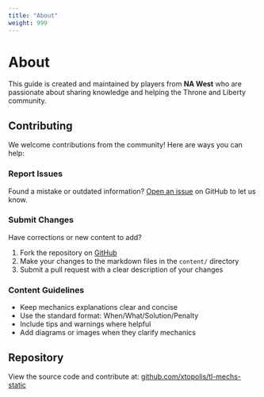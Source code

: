 ```yaml
---
title: "About"
weight: 999
---
```


# About

This guide is created and maintained by players from **NA West** who are passionate about sharing knowledge and helping the Throne and Liberty community.

## Contributing

We welcome contributions from the community! Here are ways you can help:

### Report Issues
Found a mistake or outdated information? [Open an issue](https://github.com/xtopolis/tl-mechs-static/issues) on GitHub to let us know.

### Submit Changes
Have corrections or new content to add?

1. Fork the repository on [GitHub](https://github.com/xtopolis/tl-mechs-static)
2. Make your changes to the markdown files in the `content/` directory
3. Submit a pull request with a clear description of your changes

### Content Guidelines
- Keep mechanics explanations clear and concise
- Use the standard format: When/What/Solution/Penalty
- Include tips and warnings where helpful
- Add diagrams or images when they clarify mechanics

## Repository
View the source code and contribute at: [github.com/xtopolis/tl-mechs-static](https://github.com/xtopolis/tl-mechs-static)
